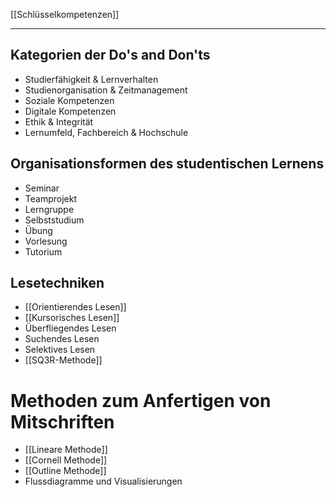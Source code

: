[[Schlüsselkompetenzen]]

---

## Kategorien der Do's and Don'ts
- Studierfähigkeit & Lernverhalten
- Studienorganisation & Zeitmanagement
- Soziale Kompetenzen
- Digitale Kompetenzen
- Ethik & Integrität
- Lernumfeld, Fachbereich & Hochschule

## Organisationsformen des studentischen Lernens
- Seminar
- Teamprojekt
- Lerngruppe
- Selbststudium
- Übung
- Vorlesung
- Tutorium

## Lesetechniken
- [[Orientierendes Lesen]]
- [[Kursorisches Lesen]]
- Überfliegendes Lesen
- Suchendes Lesen
- Selektives Lesen
- [[SQ3R-Methode]]

# Methoden zum Anfertigen von Mitschriften
- [[Lineare Methode]]
- [[Cornell Methode]]
- [[Outline Methode]]
- Flussdiagramme und Visualisierungen
